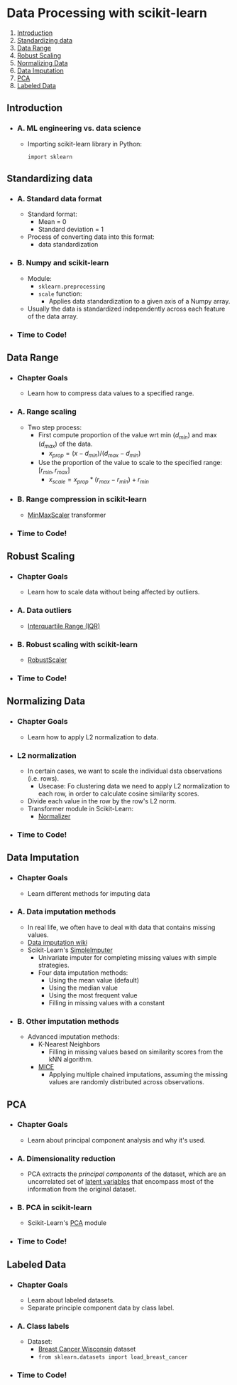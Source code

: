 # Data Processing with scikit-learn
1. [Introduction](#introduction)
2. [Standardizing data](#standardizing-data)
3. [Data Range](#data-range)
4. [Robust Scaling](#robust-scaling)
5. [Normalizing Data](#normalizing-data)
6. [Data Imputation](#data-imputation)
7. [PCA](#pca)
8. [Labeled Data](#labeled-data)

## Introduction
- ### A. ML engineering vs. data science
    - Importing scikit-learn library in Python:
        ```
        import sklearn
        ```

## Standardizing data
- ### A. Standard data format
    - Standard format:
        - Mean = 0
        - Standard deviation = 1
    - Process of converting data into this format:
        - data standardization

- ### B. Numpy and scikit-learn
    - Module:
        - ```sklearn.preprocessing```
        - ```scale``` function:
            - Applies data standardization to a given axis of a Numpy array.
    - Usually the data is standardized independently across each feature of the data array.

- ### Time to Code!

## Data Range
- ### Chapter Goals
    - Learn how to compress data values to a specified range.

- ### A. Range scaling
    - Two step process:
        - First compute proportion of the value wrt min ($d_{min}$) and max ($d_{max}$) of the data.
            - $x_{prop} = (x - d_{min})/(d_{max} - d_{min})$
        - Use the proportion of the value to scale to the specified range: $[r_{min}, r_{max}]$
            - $x_{scale} = x_{prop}*(r_{max} - r_{min}) + r_{min}$

- ### B. Range compression in scikit-learn
    - [MinMaxScaler](https://scikit-learn.org/stable/modules/generated/sklearn.preprocessing.MinMaxScaler.html#sklearn.preprocessing.MinMaxScaler) transformer

- ### Time to Code!

## Robust Scaling
- ### Chapter Goals
    - Learn how to scale data without being affected by outliers.

- ### A. Data outliers
    - [Interquartile Range (IQR)](https://en.wikipedia.org/wiki/Interquartile_range)

- ### B. Robust scaling with scikit-learn
    - [RobustScaler](https://scikit-learn.org/stable/modules/generated/sklearn.preprocessing.RobustScaler.html#sklearn.preprocessing.RobustScaler)

- ### Time to Code!

## Normalizing Data
- ### Chapter Goals
    - Learn how to apply L2 normalization to data.

- ### L2 normalization
    - In certain cases, we want to scale the individual dsta observations (i.e. rows).
        - Usecase: Fo clustering data we need to apply L2 normalization to each row, in order to calculate cosine similarity scores.
    - Divide each value in the row by the row's L2 norm.
    - Transformer module in Scikit-Learn:
        - [Normalizer](https://scikit-learn.org/stable/modules/generated/sklearn.preprocessing.Normalizer.html#sklearn.preprocessing.Normalizer)

- ### Time to Code!

## Data Imputation
- ### Chapter Goals
    - Learn different methods for imputing data

- ### A. Data imputation methods
    - In real life, we often have to deal with data that contains missing values.
    - [Data imputation wiki](https://en.wikipedia.org/wiki/Imputation_(statistics))
    - Scikit-Learn's [SimpleImputer](https://scikit-learn.org/stable/modules/generated/sklearn.impute.SimpleImputer.html#sklearn.impute.SimpleImputer)
        - Univariate imputer for completing missing values with simple strategies.
        - Four data imputation methods:
            - Using the mean value (default)
            - Using the median value
            - Using the most frequent value
            - Filling in missing values with a constant

- ### B. Other imputation methods
    - Advanced imputation methods:
        - K-Nearest Neighbors
            - Filling in missing values based on similarity scores from the kNN algorithm.
        - [MICE](https://www.ncbi.nlm.nih.gov/pmc/articles/PMC3074241/)
            - Applying multiple chained imputations, assuming the missing values are randomly distributed across observations.

## PCA
- ### Chapter Goals
    - Learn about principal component analysis and why it's used.

- ### A. Dimensionality reduction
    - PCA extracts the *principal components* of the dataset, which are an uncorrelated set of [latent variables](https://en.wikipedia.org/wiki/Latent_variable) that encompass most of the information from the original dataset.

- ### B. PCA in scikit-learn
    - Scikit-Learn's [PCA](https://scikit-learn.org/stable/modules/generated/sklearn.decomposition.PCA.html#sklearn.decomposition.PCA) module

- ### Time to Code!

## Labeled Data
- ### Chapter Goals
    - Learn about labeled datasets.
    - Separate principle component data by class label.

- ### A. Class labels
    - Dataset:
        - [Breast Cancer Wisconsin](https://archive.ics.uci.edu/ml/datasets/Breast+Cancer+Wisconsin+(Diagnostic)) dataset
        - ```from sklearn.datasets import load_breast_cancer```

- ### Time to Code!
